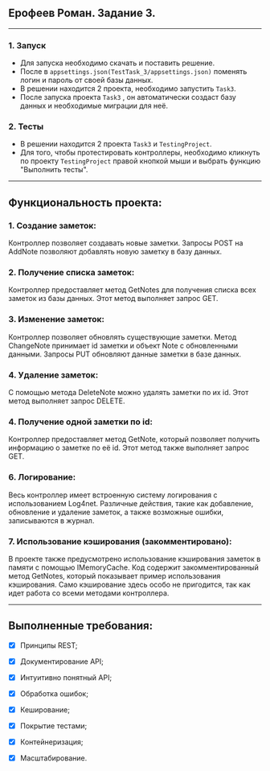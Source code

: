 
## Ерофеев Роман. Задание 3.
---
### 1. Запуск
- Для запуска необходимо скачать и поставить решение.
- После в `appsettings.json(TestTask_3/appsettings.json)` поменять логин и пароль от своей базы данных.
- В решении находится 2 проекта, необходимо запустить `Task3`. 
- После запуска проекта `Task3` , он автоматически создаст базу данных и необходимые миграции для неё.
### 2. Тесты 
- В решении находится 2 проекта `Task3` и `TestingProject`.
- Для того, чтобы протестировать контроллеры, необходимо кликнуть по проекту `TestingProject` правой кнопкой мыши и выбрать функцию "Выполнить тесты".
---
## Функциональность проекта:
### 1. Создание заметок:
Контроллер позволяет создавать новые заметки. Запросы POST на AddNote позволяют добавлять новую заметку в базу данных.

### 2. Получение списка заметок:
Контроллер предоставляет метод GetNotes для получения списка всех заметок из базы данных. Этот метод выполняет запрос GET.

### 3. Изменение заметок:
Контроллер позволяет обновлять существующие заметки. Метод ChangeNote принимает id заметки и объект Note с обновленными данными. Запросы PUT обновляют данные заметки в базе данных.

### 4. Удаление заметок:
С помощью метода DeleteNote можно удалять заметки по их id. Этот метод выполняет запрос DELETE.

### 4. Получение одной заметки по id:
Контроллер предоставляет метод GetNote, который позволяет получить информацию о заметке по её id. Этот метод также выполняет запрос GET.

### 6. Логирование:
Весь контроллер имеет встроенную систему логирования с использованием Log4net. Различные действия, такие как добавление, обновление и удаление заметок, а также возможные ошибки, записываются в журнал.

### 7. Использование кэширования (закомментировано):
В проекте также предусмотрено использование кэширования заметок в памяти с помощью IMemoryCache. Код содержит закомментированный метод GetNotes, который показывает пример использования кэширования. Само кэширование здесь особо не пригодится, так как идет работа со всеми методами контроллера.

---
## Выполненные требования:
 - [x] Принципы REST;
 - [x] Документирование API;
 - [x] Интуитивно понятный API;
 - [x] Обработка ошибок;
 - [x] Кеширование;
 - [x] Покрытие тестами;
 - [x] Контейнеризация;
 - [x] Масштабирование.
 
